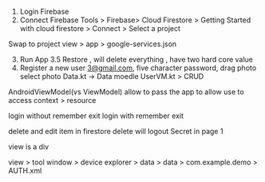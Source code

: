 1. Login Firebase
2. Connect Firebase
Tools > Firebase> Cloud Firestore > Getting Started with cloud firestore > Connect > Select a project

Swap to project view > app > google-services.json

3. Run App
3.5 Restore , will delete everything , have two hard core value
4. Register a new user 3@gmail.com, five character password, drag photo select photo
Data.kt -> Data moedle
UserVM.kt > CRUD

AndroidViewModel(vs ViewModel) allow to pass the app to allow use to access context > resource

login without remember
exit
login with remember
exit

delete and edit item in firestore
delete will logout
Secret in page 1

view is a div

view > tool window > device explorer > data > data > com.example.demo > AUTH.xml